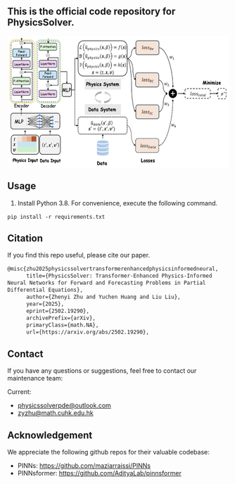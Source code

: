 ## This is the official code repository for PhysicsSolver.

<p align="center">
<img src=".\pic\overall.jpg" height = "300" alt="" align=center />
</p>

## Usage

1. Install Python 3.8. For convenience, execute the following command.

```
pip install -r requirements.txt

```

## Citation
If you find this repo useful, please cite our paper.
```
@misc{zhu2025physicssolvertransformerenhancedphysicsinformedneural,
      title={PhysicsSolver: Transformer-Enhanced Physics-Informed Neural Networks for Forward and Forecasting Problems in Partial Differential Equations}, 
      author={Zhenyi Zhu and Yuchen Huang and Liu Liu},
      year={2025},
      eprint={2502.19290},
      archivePrefix={arXiv},
      primaryClass={math.NA},
      url={https://arxiv.org/abs/2502.19290}, 
```

## Contact
If you have any questions or suggestions, feel free to contact our maintenance team:

Current:
- physicssolverpde@outlook.com
- zyzhu@math.cuhk.edu.hk

## Acknowledgement

We appreciate the following github repos for their valuable codebase:
- PINNs: https://github.com/maziarraissi/PINNs
- PINNsformer: https://github.com/AdityaLab/pinnsformer
